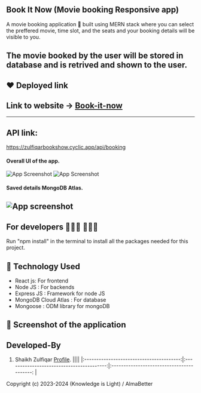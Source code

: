 ## Book It Now (Movie booking Responsive app) 
A movie booking application 📱 built using MERN stack where you can select the preffered movie, time slot, and the seats and your booking details will be visible to you.

The movie booked by the user will be stored in database and is retrived and shown to the user.
-------------------

## ❤️ Deployed link
## Link to website -> [Book-it-now](https://book-it-now-zeta.vercel.app/)
-------------------
## API link:
https://zulfiqarbookshow.cyclic.app/api/booking

#### Overall UI of the app.

![App Screenshot](https://snipboard.io/wXgdc3.jpg)
![App Screenshot](https://snipboard.io/KDXGL7.jpg)

#### Saved details MongoDB Atlas.

![App screenshot](https://snipboard.io/DghMzq.jpg)
-------------------

## For developers 👩🏼‍💻 🧑🏼‍💻

Run "npm install" in the terminal to install all the packages needed for this project.

## 🚀 Technology Used

* React js: For frontend
* Node JS : For backends
* Express JS : Framework for node JS
* MongoDB Cloud Atlas : For database
* Mongoose : ODM library for mongoDB

## 📸 Screenshot of the application

## Developed-By

1. Shaikh Zulfiqar [Profile](https://github.com/ZulfiqarG).
||||
|:----------------------------------------:|:-----------------------------------------:|:-----------------------------------------: |

Copyright (c) 2023-2024 (Knowledge is Light) / AlmaBetter